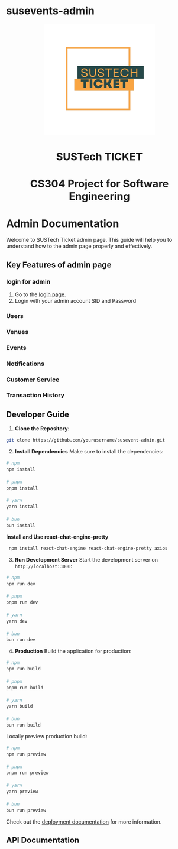 # susevents-admin
<div align=center>
<img src="assets/logo2.png" width=300 alt="logo"/>
  
# SUSTech TICKET
# CS304 Project for Software Engineering
</div>

# Admin Documentation
Welcome to SUSTech Ticket admin page. This guide will help you to understand how to the admin page properly and effectively. 
## Key Features of admin page
### login for admin
1. Go to the [login page](https://susevents-admin.vercel.app).
2. Login with your admin account  SID and Password
### Users

### Venues

### Events

### Notifications

### Customer Service

### Transaction History

## Developer Guide
1. **Clone the Repository**:
  ```bash
  git clone https://github.com/yourusername/susevent-admin.git
  ```
2. **Install Dependencies**
Make sure to install the dependencies:

  ```bash
  # npm
  npm install

  # pnpm
  pnpm install

  # yarn
  yarn install

  # bun
  bun install
  ```
  **Install and Use react-chat-engine-pretty**
  ```bash
   npm install react-chat-engine react-chat-engine-pretty axios
  ```
3. **Run Development Server**
   Start the development server on `http://localhost:3000`:

  ```bash
  # npm
  npm run dev

  # pnpm
  pnpm run dev

  # yarn
  yarn dev

  # bun
  bun run dev
  ```
4. **Production**
   Build the application for production:

  ```bash
  # npm
  npm run build

  # pnpm
  pnpm run build

  # yarn
  yarn build

  # bun
  bun run build
  ```

  Locally preview production build:

  ```bash
  # npm
  npm run preview

  # pnpm
  pnpm run preview

  # yarn
  yarn preview

  # bun
  bun run preview
  ```
Check out the [deployment documentation](https://nuxt.com/docs/getting-started/deployment) for more information.
   
## API Documentation
